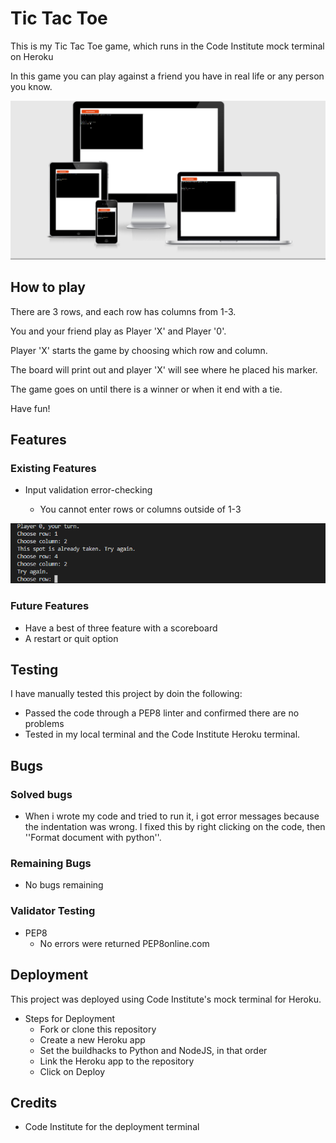 # Tic Tac Toe

This is my Tic Tac Toe game, which runs in the Code Institute mock terminal on Heroku

In this game you can play against a friend you have in real life or any person you know.

![Different devices](assets/images/Responsive.png)

## How to play

There are 3 rows, and each row has columns from 1-3.

You and your friend play as Player 'X' and Player '0'. 

Player 'X' starts the game by choosing which row and column.

The board will print out and player 'X' will see where he placed his marker.

The game goes on until there is a winner or when it end with a tie.

Have fun!

## Features

### Existing Features

- Input validation error-checking

  - You cannot enter rows or columns outside of 1-3

![Error validation](assets/images/Features.png)

### Future Features

- Have a best of three feature with a scoreboard
- A restart or quit option

## Testing

I have manually tested this project by doin the following:

- Passed the code through a PEP8 linter and confirmed there are no problems
- Tested in my local terminal and the Code Institute Heroku terminal.

## Bugs

### Solved bugs

- When i wrote my code and tried to run it, i got error messages because the indentation was wrong. I fixed 
this by right clicking on the code, then ''Format document with python''.

### Remaining Bugs

- No bugs remaining

### Validator Testing

- PEP8
   - No errors were returned PEP8online.com

## Deployment

This project was deployed using Code Institute's mock terminal for Heroku.

- Steps for Deployment
   - Fork or clone this repository
   - Create a new Heroku app
   - Set the buildhacks to Python and NodeJS, in that order
   - Link the Heroku app to the repository
   - Click on Deploy


## Credits 

- Code Institute for the deployment terminal